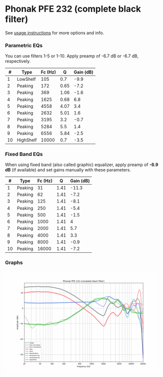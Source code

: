 # Phonak PFE 232 (complete black filter)
See [usage instructions](https://github.com/jaakkopasanen/AutoEq#usage) for more options and info.

### Parametric EQs
You can use filters 1-5 or 1-10. Apply preamp of -6.7 dB or -6.7 dB, respectively.

|   # | Type      |   Fc (Hz) |    Q |   Gain (dB) |
|-----|-----------|-----------|------|-------------|
|   1 | LowShelf  |       105 | 0.7  |        -9.9 |
|   2 | Peaking   |       172 | 0.65 |        -7.2 |
|   3 | Peaking   |       369 | 1.06 |        -1.6 |
|   4 | Peaking   |      1625 | 0.68 |         6.8 |
|   5 | Peaking   |      4558 | 4.07 |         3.4 |
|   6 | Peaking   |      2632 | 5.01 |         1.6 |
|   7 | Peaking   |      3195 | 3.2  |        -0.7 |
|   8 | Peaking   |      5284 | 5.5  |         1.4 |
|   9 | Peaking   |      6556 | 5.84 |        -2.5 |
|  10 | HighShelf |     10000 | 0.7  |        -3.5 |

### Fixed Band EQs
When using fixed band (also called graphic) equalizer, apply preamp of **-6.9 dB** (if available) and set gains manually with these parameters.

|   # | Type    |   Fc (Hz) |    Q |   Gain (dB) |
|-----|---------|-----------|------|-------------|
|   1 | Peaking |        31 | 1.41 |       -11.3 |
|   2 | Peaking |        62 | 1.41 |        -7.2 |
|   3 | Peaking |       125 | 1.41 |        -8.1 |
|   4 | Peaking |       250 | 1.41 |        -5.4 |
|   5 | Peaking |       500 | 1.41 |        -1.5 |
|   6 | Peaking |      1000 | 1.41 |         4   |
|   7 | Peaking |      2000 | 1.41 |         5.7 |
|   8 | Peaking |      4000 | 1.41 |         3.3 |
|   9 | Peaking |      8000 | 1.41 |        -0.9 |
|  10 | Peaking |     16000 | 1.41 |        -7.2 |

### Graphs
![](./Phonak%20PFE%20232%20(complete%20black%20filter).png)
